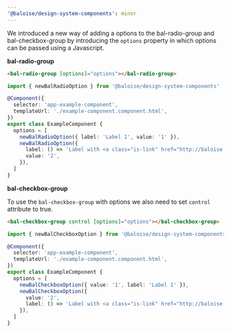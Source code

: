```yaml
---
'@baloise/design-system-components': minor
---
```


We introduced a new way of adding a options to the bal-radio-group and bal-checkbox-group
by introducing the `options` property in which options can be passed using a Javascript.

**bal-radio-group**

```html
<bal-radio-group [options]="options"></bal-radio-group>
```

```typescript
import { newBalRadioOption } from '@baloise/design-system-components'

@Component({
  selector: 'app-example-component',
  templateUrl: './example-component.component.html',
})
export class ExampleComponent {
  options = [
    newBalRadioOption({ label: 'Label 1', value: '1' }),
    newBalRadioOption({
      label: () => 'Label with <a class="is-link" href="http://baloise.com">Link</a>',
      value: '2',
    }),
  ]
}
```

**bal-checkbox-group**

To use the `bal-checkbox-group` with options we also need to set `control` attribute to true.

```html
<bal-checkbox-group control [options]="options"></bal-checkbox-group>
```

```typescript
import { newBalCheckboxOption } from '@baloise/design-system-components'

@Component({
  selector: 'app-example-component',
  templateUrl: './example-component.component.html',
})
export class ExampleComponent {
  options = [
    newBalCheckboxOption({ value: '1', label: 'Label 1' }),
    newBalCheckboxOption({
      value: '2',
      label: () => 'Label with <a class="is-link" href="http://baloise.com">Link</a>',
    }),
  ]
}
```
